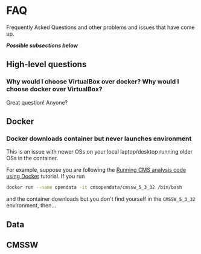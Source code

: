 # FAQ

Frequently Asked Questions and other problems and issues
that have come up.

***Possible subsections below***

## High-level questions

### **Why would I choose VirtualBox over docker? Why would I choose docker over VirtualBox?**

Great question! Anyone?

## Docker

### **Docker downloads container but never launches environment**

This is an issue with newer OSs on your local laptop/desktop running older OSs in the container.

For example, suppose you are following the [Running CMS analysis code using Docker](http://opendata.cern.ch/docs/cms-guide-docker)
tutorial. If you run

```bash
docker run --name opendata -it cmsopendata/cmssw_5_3_32 /bin/bash
```

and the container downloads but you don't find yourself in the ```CMSSW_5_3_32``` environment, then...

## Data

## CMSSW
